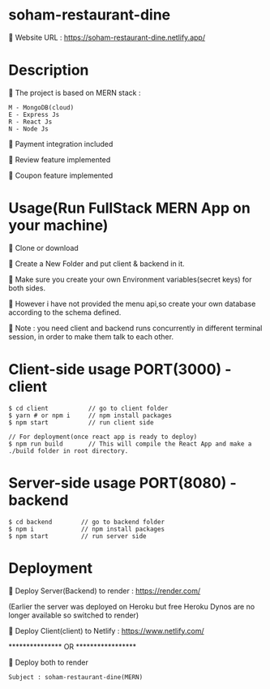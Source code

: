 # soham-restaurant-dine

🔴 Website URL : https://soham-restaurant-dine.netlify.app/

# Description

🔴 The project is based on MERN stack :

    M - MongoDB(cloud)
    E - Express Js
    R - React Js
    N - Node Js

🔴 Payment integration included

🔴 Review feature implemented

🔴 Coupon feature implemented


# Usage(Run FullStack MERN App on your machine)

🔴 Clone or download 

🔴 Create a New Folder and put client & backend in it.

🔴 Make sure you create your own Environment variables(secret keys) for both sides.

🔴 However i have not provided the menu api,so create your own database according to the schema defined.

🔴 Note : you need client and backend runs concurrently in different terminal session, in order to make them talk to each other.


# Client-side usage PORT(3000) - client

    $ cd client           // go to client folder
    $ yarn # or npm i     // npm install packages
    $ npm start           // run client side
  
    // For deployment(once react app is ready to deploy)
    $ npm run build       // This will compile the React App and make a ./build folder in root directory.
  
  
# Server-side usage PORT(8080) - backend

    $ cd backend        // go to backend folder
    $ npm i             // npm install packages
    $ npm start         // run server side
  
  
# Deployment

🔴 Deploy Server(Backend) to render : https://render.com/

   (Earlier the server was deployed on Heroku but free Heroku Dynos are no longer available so switched to render)

🔴 Deploy Client(client) to Netlify : https://www.netlify.com/

*************** OR *****************

🔴 Deploy both to render



  
    Subject : soham-restaurant-dine(MERN)
  

  
  
  
  
